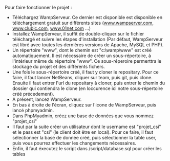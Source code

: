 Pour faire fonctionner le projet :

- Téléchargez WampServeur. Ce dernier est disponible est disponible en téléchargement gratuit sur différents sites (www.wampserver.com, www.clubic.com, www.01net.com ...)
- Installez WampServeur, il suffit de double-cliquer sur le fichier téléchargé et suivre les étapes d'installation (Par défaut, WampServeur est libré avec toutes les dernières versions de Apache, MySQL et PHP).
- Un répertoire "www", dont le chemin est "c:\wamp\www" est créé automatiquement. Il est nécessaire de créer un sous-répertoire, à l'intérieur même du répertoire "www". Ce sous-réperoire permerttra le stockage du projet et des différents fichers.
- Une fois le sous-répertoire créé, il faut y cloner le repositary. Pour ce faire, il faut lancer NetBeans, cliquer sur team, puis git, puis clone. Ensuite il faut entrer l'url du repositary à cloner, puis entrer le chemin du dossier qui contiendra le clone (en loccurence ici notre sous-répertoire créé précedement).
- A présent, lancez WampServeur.
- En bas à droite de l'écran, cliquez sur l'icone de WampServeur, puis lancé phpmyadmin.
- Dans PhpMyadmin, créez une base de données que vous nommez "projet_csi"
- Il faut par la suite créer un utilisateur dont le username est "projet_csi" et le pass est "csi" (le client doit être en local). Pour ce faire, il faut sélectionner la base de donnée créé, puis sélectionner la table user, puis vous pourrez effectuer les changements nécessaires.
- Enfin, il faut éxecutez le script dans /script/database.sql pour créer les tables
